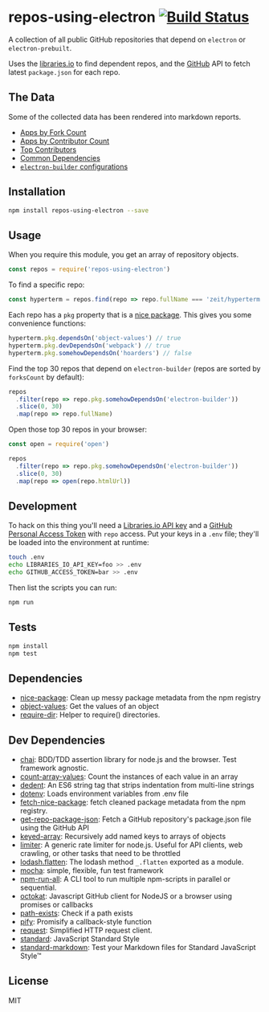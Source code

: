# repos-using-electron [![Build Status](https://travis-ci.org/electron/repos-using-electron.svg?branch=master)](https://travis-ci.org/electron/repos-using-electron)

A collection of all public GitHub repositories that depend on `electron`
or `electron-prebuilt`.

Uses the [libraries.io](https://libraries.io/api) to find dependent repos,
and the [GitHub](https://developer.github.com/v3/) API to fetch latest
`package.json` for each repo.

## The Data

Some of the collected data has been rendered into markdown reports.

- [Apps by Fork Count](/reports/forks.md)
- [Apps by Contributor Count](/reports/contributors.md)
- [Top Contributors](/reports/contributors.md#top-contributors)
- [Common Dependencies](/reports/dependencies.md)
- [`electron-builder` configurations](/reports/electron-builder-configurations.md)

## Installation

```sh
npm install repos-using-electron --save
```

## Usage

When you require this module, you get an array of repository objects.

```js
const repos = require('repos-using-electron')
```

To find a specific repo:

```js
const hyperterm = repos.find(repo => repo.fullName === 'zeit/hyperterm')
```

Each repo has a `pkg` property that is a [nice package](http://ghub.io/nice-package).
This gives you some convenience functions:

```js
hyperterm.pkg.dependsOn('object-values') // true
hyperterm.pkg.devDependsOn('webpack') // true
hyperterm.pkg.somehowDependsOn('hoarders') // false
```

Find the top 30 repos that depend on `electron-builder` (repos are sorted by
`forksCount` by default):

```js
repos
  .filter(repo => repo.pkg.somehowDependsOn('electron-builder'))
  .slice(0, 30)
  .map(repo => repo.fullName)
```

Open those top 30 repos in your browser:

```js
const open = require('open')

repos
  .filter(repo => repo.pkg.somehowDependsOn('electron-builder'))
  .slice(0, 30)
  .map(repo => open(repo.htmlUrl))
```

## Development

To hack on this thing you'll need a
[Libraries.io API key](https://libraries.io/account) and a
[GitHub Personal Access Token](https://github.com/settings/tokens) with `repo`
access. Put your keys in a `.env` file; they'll be loaded into the environment
at runtime:

```sh
touch .env
echo LIBRARIES_IO_API_KEY=foo >> .env
echo GITHUB_ACCESS_TOKEN=bar >> .env
```

Then list the scripts you can run:

```sh
npm run
```

## Tests

```sh
npm install
npm test
```

## Dependencies

- [nice-package](https://github.com/zeke/nice-package): Clean up messy package metadata from the npm registry
- [object-values](https://github.com/sindresorhus/object-values): Get the values of an object
- [require-dir](https://github.com/aseemk/requireDir): Helper to require() directories.

## Dev Dependencies

- [chai](https://github.com/chaijs/chai): BDD/TDD assertion library for node.js and the browser. Test framework agnostic.
- [count-array-values](https://github.com/zeke/count-array-values): Count the instances of each value in an array
- [dedent](https://github.com/dmnd/dedent): An ES6 string tag that strips indentation from multi-line strings
- [dotenv](https://github.com/motdotla/dotenv): Loads environment variables from .env file
- [fetch-nice-package](https://github.com/hemanth/fetch-nice-package): fetch cleaned package metadata from the npm registry.
- [get-repo-package-json](https://github.com/zeke/get-repo-package-json): Fetch a GitHub repository&#39;s package.json file using the GitHub API
- [keyed-array](https://github.com/zeke/keyed-array): Recursively add named keys to arrays of objects
- [limiter](https://github.com/jhurliman/node-rate-limiter): A generic rate limiter for node.js. Useful for API clients, web crawling, or other tasks that need to be throttled
- [lodash.flatten](https://github.com/lodash/lodash): The lodash method `_.flatten` exported as a module.
- [mocha](https://github.com/mochajs/mocha): simple, flexible, fun test framework
- [npm-run-all](https://github.com/mysticatea/npm-run-all): A CLI tool to run multiple npm-scripts in parallel or sequential.
- [octokat](https://github.com/philschatz/octokat.js): Javascript GitHub client for NodeJS or a browser using promises or callbacks
- [path-exists](https://github.com/sindresorhus/path-exists): Check if a path exists
- [pify](https://github.com/sindresorhus/pify): Promisify a callback-style function
- [request](https://github.com/request/request): Simplified HTTP request client.
- [standard](https://github.com/feross/standard): JavaScript Standard Style
- [standard-markdown](https://github.com/zeke/standard-markdown): Test your Markdown files for Standard JavaScript Style™

## License

MIT
